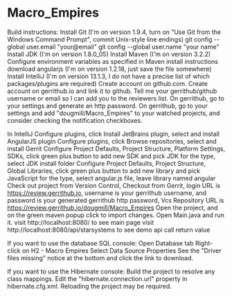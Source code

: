 Macro_Empires
=============
Build instructions:
Install Git (I'm on version 1.9.4, turn on "Use Git from the Windows Command Prompt", commit Unix-style line endings)
git config --global user.email "your@email"
git config --global user.name "your name"
Install JDK (I'm on version 1.8.0_05)
Install Maven (I'm on version 3.2.2)
Configure environment variables as specified in Maven install instructions
download angularjs (I'm on version 1.2.18, just save the file somewhere)
Install IntelliJ (I'm on version 13.1.3, I do not have a precise list of which packages/plugins are required)
Create account on github.com.
Create account on gerrithub.io and link it to github.
Tell me your gerrithub/github username or email so I can add you to the reviewers list.
On gerrithub, go to your settings and generate an http password.
On gerrithub, go to your settings and add "dougmill/Macro_Empires" to your watched projects, and consider checking the notification checkboxes.

In IntelliJ
Configure plugins, click Install JetBrains plugin, select and install AngularJS plugin
Configure plugins, click Browse repositories, select and install Gerrit
Configure Project Defaults, Project Structure, Platform Settings, SDKs, click green plus button to add new SDK and pick JDK for the type, select JDK install folder
Configure Project Defaults, Project Structure, Global Libraries, click green plus button to add new library and pick JavaScript for the type, select angular.js file, leave library named angular
Check out project from Version Control, Checkout from Gerrit, login URL is https://review.gerrithub.io, username is your gerrithub username, and password is your generated gerrithub http password, Vcs Repository URL is https://review.gerrithub.io/dougmill/Macro_Empires
Open the project, and on the green maven popup click to import changes.
Open Main.java and run it.
visit http://localhost:8080/ to see main page
visit http://localhost:8080/api/starsystems to see demo api call return value

If you want to use the database SQL console:
Open Database tab
Right-click on H2 - Macro Empires
Select Data Source Properties
See the "Driver files missing" notice at the bottom and click the link to download.

If you want to use the Hibernate console:
Build the project to resolve any class mappings.
Edit the "hibernate.connection.url" property in hibernate.cfg.xml.
Reloading the project may be required.